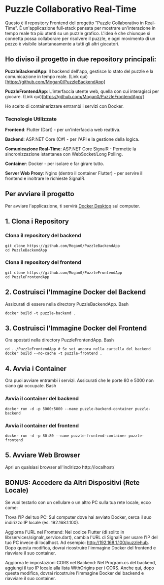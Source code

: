 # Puzzle Collaborativo Real-Time

Questo è il repository Frontend del progetto "Puzzle Collaborativo in Real-Time". È un'applicazione full-stack pensata per mostrare un'interazione in tempo reale tra più utenti su un puzzle grafico.
L'idea è che chiunque si connetta possa collaborare per risolvere il puzzle, e ogni movimento di un pezzo è visibile istantaneamente a tutti gli altri giocatori.

## Ho diviso il progetto in due repository principali:

**PuzzleBackendApp**: Il backend dell'app, gestisce lo stato del puzzle e la comunicazione in tempo reale. (Link qui)[https://github.com/Mogan0/PuzzleBackendApp]

**PuzzleFrontendApp**: L'interfaccia utente web, quella con cui interagisci per giocare. (Link qui)[https://github.com/Mogan0/PuzzleFrontendApp/]

Ho scelto di containerizzare entrambi i servizi con Docker.

### Tecnologie Utilizzate

**Frontend**: Flutter (Dart) - per un'interfaccia web reattiva.

**Backend**: ASP.NET Core (C#) - per l'API e la gestione della logica.

**Comunicazione Real-Time**: ASP.NET Core SignalR - Permette la sincronizzazione istantanea con WebSocket/Long Polling.

**Container**: Docker - per isolare e far girare tutto.

**Server Web Proxy**: Nginx (dentro il container Flutter) - per servire il frontend e inoltrare le richieste SignalR.

## Per avviare il progetto

Per avviare l'applicazione, ti servirà [Docker Desktop](https://www.docker.com/) sul computer. 

## 1. Clona i Repository

### Clona il repository del backend
    git clone https://github.com/Mogan0/PuzzleBackendApp
    cd PuzzleBackendApp

### Clona il repository del frontend
    git clone https://github.com/Mogan0/PuzzleFrontendApp
    cd PuzzleFrontendApp

## 2. Costruisci l'Immagine Docker del Backend

Assicurati di essere nella directory PuzzleBackendApp.
Bash

    docker build -t puzzle-backend .

## 3. Costruisci l'Immagine Docker del Frontend

Ora spostati nella directory PuzzleFrontendApp.
Bash

    cd ../PuzzleFrontendApp # Se sei ancora nella cartella del backend
    docker build --no-cache -t puzzle-frontend .

## 4. Avvia i Container

Ora puoi avviare entrambi i servizi. Assicurati che le porte 80 e 5000 non siano già occupate.
Bash

### Avvia il container del backend
    docker run -d -p 5000:5000 --name puzzle-backend-container puzzle-backend

### Avvia il container del frontend
    docker run -d -p 80:80 --name puzzle-frontend-container puzzle-frontend

## 5. Avviare Web Browser

Apri un qualsiasi browser all'indirizzo http://localhost/

## BONUS: Accedere da Altri Dispositivi (Rete Locale)

Se vuoi testarlo con un cellulare o un altro PC sulla tua rete locale, ecco come:

Trova l'IP del tuo PC: Sul computer dove hai avviato Docker, cerca il suo indirizzo IP locale (es. 192.168.1.100).

Aggiorna l'URL nel Frontend: Nel codice Flutter (di solito in lib/services/signalr_service.dart), cambia l'URL di SignalR per usare l'IP del tuo PC invece di localhost. Ad esempio: http://192.168.1.100/puzzlehub.
Dopo questa modifica, dovrai ricostruire l'immagine Docker del frontend e riavviare il suo container.

Aggiorna le impostazioni CORS nel Backend: Nel Program.cs del backend, aggiungi il tuo IP locale alla lista WithOrigins per i CORS.
Anche qui, dopo questa modifica, dovrai ricostruire l'immagine Docker del backend e riavviare il suo container.
